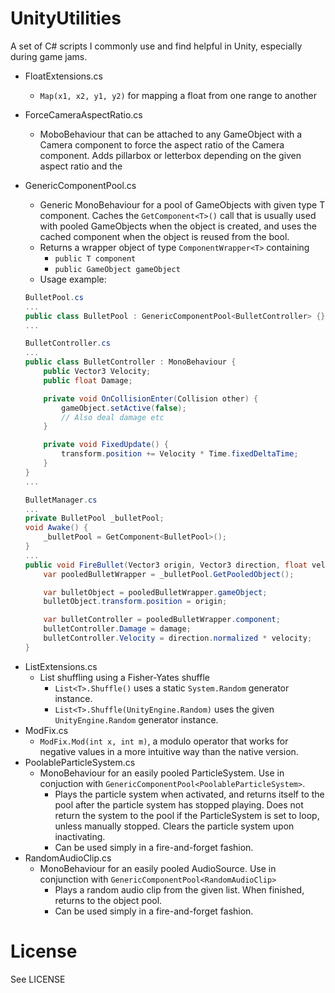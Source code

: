 # UnityUtilities

A set of C# scripts I commonly use and find helpful in Unity, especially during game jams.

-   FloatExtensions.cs
    -   `Map(x1, x2, y1, y2)` for mapping a float from one range to another
-   ForceCameraAspectRatio.cs
    -   MoboBehaviour that can be attached to any GameObject with a Camera component to force the aspect ratio of the Camera component. Adds pillarbox or letterbox depending on the given aspect ratio and the
-   GenericComponentPool.cs

    -   Generic MonoBehaviour for a pool of GameObjects with given type T component. Caches the `GetComponent<T>()` call that is usually used with pooled GameObjects when the object is created, and uses the cached component when the object is reused from the bool.
    -   Returns a wrapper object of type `ComponentWrapper<T>` containing
        -   `public T component`
        -   `public GameObject gameObject`
    -   Usage example:

    ```csharp
    BulletPool.cs
    ...
    public class BulletPool : GenericComponentPool<BulletController> {}
    ...

    BulletController.cs
    ...
    public class BulletController : MonoBehaviour {
        public Vector3 Velocity;
        public float Damage;

        private void OnCollisionEnter(Collision other) {
            gameObject.setActive(false);
            // Also deal damage etc
        }

        private void FixedUpdate() {
            transform.position += Velocity * Time.fixedDeltaTime;
        }
    }
    ...

    BulletManager.cs
    ...
    private BulletPool _bulletPool;
    void Awake() {
        _bulletPool = GetComponent<BulletPool>();
    }
    ...
    public void FireBullet(Vector3 origin, Vector3 direction, float velocity, float damage) {
        var pooledBulletWrapper = _bulletPool.GetPooledObject();

        var bulletObject = pooledBulletWrapper.gameObject;
        bulletObject.transform.position = origin;

        var bulletController = pooledBulletWrapper.component;
        bulletController.Damage = damage;
        bulletController.Velocity = direction.normalized * velocity;
    }
    ```

*   ListExtensions.cs
    -   List shuffling using a Fisher-Yates shuffle
        -   `List<T>.Shuffle()` uses a static `System.Random` generator instance.
        -   `List<T>.Shuffle(UnityEngine.Random)` uses the given `UnityEngine.Random` generator instance.
*   ModFix.cs
    -   `ModFix.Mod(int x, int m)`, a modulo operator that works for negative values in a more intuitive way than the native version.
*   PoolableParticleSystem.cs
    -   MonoBehaviour for an easily pooled ParticleSystem. Use in conjuction with `GenericComponentPool<PoolableParticleSystem>`.
        -   Plays the particle system when activated, and returns itself to the pool after the particle system has stopped playing. Does not return the system to the pool if the ParticleSystem is set to loop, unless manually stopped. Clears the particle system upon inactivating.
        -   Can be used simply in a fire-and-forget fashion.
*   RandomAudioClip.cs
    -   MonoBehaviour for an easily pooled AudioSource. Use in conjunction with `GenericComponentPool<RandomAudioClip>`
        -   Plays a random audio clip from the given list. When finished, returns to the object pool.
        -   Can be used simply in a fire-and-forget fashion.

# License

See LICENSE
